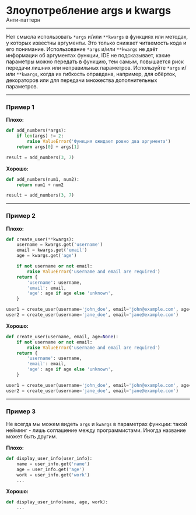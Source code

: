 
<div class="sticky-header">
  <div>
    <h1 style="margin: 0;">Злоупотребление  args и kwargs</h1>
    <p style="margin: 0;">Анти-паттерн</p>
  </div>
</div>

***

Нет смысла использовать `*args` и/или `**kwargs` в функциях или методах, у которых известны аргументы. Это только снижает читаемость кода и его понимание.
Использование `*args` и/или `**kwargs` не даёт информации об аргументах функции, IDE не подсказывает, какие параметры можно передать в функцию, тем самым, повышается риск передачи лишних или неправильных параметров.
Используйте `*args` и/или `**kwargs`, когда их гибкость оправдана, например, для обёрток, декораторов или для передачи множества дополнительных параметров.

***

### Пример 1

**Плохо:**
```python
def add_numbers(*args):
    if len(args) != 2:
        raise ValueError('Функция ожидает ровно два аргумента')
    return args[0] + args[1]

result = add_numbers(3, 7)
```
**Хорошо:**
```python
def add_numbers(num1, num2):
    return num1 + num2

result = add_numbers(3, 7)
```
***

### Пример 2

**Плохо:**
```python
def create_user(**kwargs):
    username = kwargs.get('username')
    email = kwargs.get('email')
    age = kwargs.get('age')

    if not username or not email:
        raise ValueError('username and email are required')
    return {
        'username': username,
        'email': email,
        'age': age if age else 'unknown',
    }

user1 = create_user(username='john_doe', email='john@example.com', age=30)
user2 = create_user(username='jane_doe', email='jane@example.com')
```
**Хорошо:**
```python
def create_user(username, email, age=None):
    if not username or not email:
        raise ValueError('username and email are required')
    return {
        'username': username,
        'email': email,
        'age': age if age else 'unknown',
    }

user1 = create_user(username='john_doe', email='john@example.com', age=30)
user2 = create_user(username='jane_doe', email='jane@example.com')
```
***

### Пример 3

Не всегда мы можем видеть `args` и `kwargs` в параметрах функции: такой нейминг - лишь соглашение между программистами. Иногда название может быть другим.

**Плохо:**
```python
def display_user_info(user_info):
    name = user_info.get('name')
    age = user_info.get('age')
    work = user_info.get('work')
    ...
```
**Хорошо:**
```python
def display_user_info(name, age, work):
    ...
```

